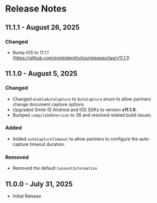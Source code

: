 # Release Notes

## 11.1.1 - August 26, 2025

### Changed
* Bump iOS to 11.1.1 (https://github.com/smileidentity/ios/releases/tag/v11.1.1)

## 11.1.0 - August 5, 2025

### Changed
* Changed `enableAutoCapture` to `AutoCapture` enum to allow partners change document capture options
* Upgraded Smile ID Android and iOS SDKs to version **v11.1.0**.
* Bumped `compileSdkVersion` to 36 and resolved related build issues.

### Added
* Added `autoCaptureTimeout` to allow partners to configure the auto-capture timeout duration.

### Removed
* Removed the default `ConsentInformation`

## 11.0.0 - July 31, 2025

* Initial Release
